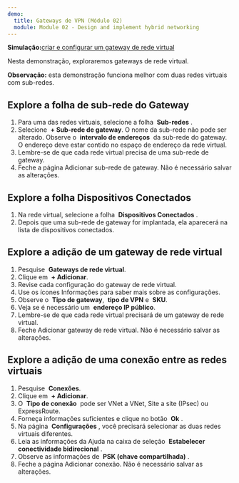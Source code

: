```yaml
---
demo:
  title: Gateways de VPN (Módulo 02)
  module: Module 02 - Design and implement hybrid networking
---
```


**Simulação:**[criar e configurar um gateway de rede virtual](https://mslabs.cloudguides.com/guides/AZ-700%20Lab%20Simulation%20-%20Create%20and%20configure%20a%20virtual%20network%20gateway)

Nesta demonstração, exploraremos gateways de rede virtual.

**Observação:** esta demonstração funciona melhor com duas redes virtuais com sub-redes.

## Explore a folha de sub-rede do Gateway
1. Para uma das redes virtuais, selecione a folha  **Sub-redes** .
1. Selecione  **+ Sub-rede de gateway**. O nome da sub-rede não pode ser alterado. Observe o  **intervalo de endereços**  da sub-rede do gateway. O endereço deve estar contido no espaço de endereço da rede virtual.
1. Lembre-se de que cada rede virtual precisa de uma sub-rede de gateway.
1. Feche a página Adicionar sub-rede de gateway. Não é necessário salvar as alterações.

## Explore a folha Dispositivos Conectados
1. Na rede virtual, selecione a folha  **Dispositivos Conectados** .
1. Depois que uma sub-rede de gateway for implantada, ela aparecerá na lista de dispositivos conectados.

## Explore a adição de um gateway de rede virtual
1. Pesquise  **Gateways de rede virtual**.
1. Clique em  **+ Adicionar**.
1. Revise cada configuração do gateway de rede virtual.
1. Use os ícones Informações para saber mais sobre as configurações.
1. Observe o  **Tipo de gateway**,  **tipo de VPN** e  **SKU**.
1. Veja se é necessário um  **endereço IP público**.
1. Lembre-se de que cada rede virtual precisará de um gateway de rede virtual.
1. Feche Adicionar gateway de rede virtual. Não é necessário salvar as alterações.
   
## Explore a adição de uma conexão entre as redes virtuais
1. Pesquise  **Conexões**.
1. Clique em  **+ Adicionar**.
1. O  **Tipo de conexão**  pode ser VNet a VNet, Site a site (IPsec) ou ExpressRoute.
1. Forneça informações suficientes e clique no botão  **Ok** .
1. Na página  **Configurações** , você precisará selecionar as duas redes virtuais diferentes.
1. Leia as informações da Ajuda na caixa de seleção  **Estabelecer conectividade bidirecional** .
1. Observe as informações de  **PSK (chave compartilhada)** .
1. Feche a página Adicionar conexão. Não é necessário salvar as alterações.
